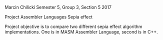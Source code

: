 Marcin Chilicki
Semester 5, Group 3, Section 5 2017

Project Assembler Languages
Sepia effect

Project objective is to compare two different sepia effect algorithm implementations.
One is in MASM Assembler Language, second is in C++.
